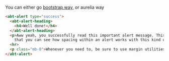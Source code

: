You can either go [bootstrap way](http://getbootstrap.com/docs/4.0/components/alerts/#additional-content), or aurelia way


```html
<abt-alert type="success">
  <abt-alert-heading>
    <h4>Well done!</h4>
  </abt-alert-heading>
  <p>Aww yeah, you successfully read this important alert message. This example text is going to run a bit longer so
    that you can see how spacing within an alert works with this kind of content.</p>
  <hr>
  <p class="mb-0">Whenever you need to, be sure to use margin utilities to keep things nice and tidy.</p>
</abt-alert>
```